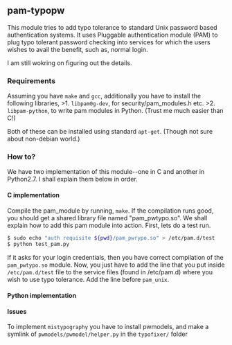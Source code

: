 ## pam-typopw

This module tries to add typo tolerance to standard Unix password
based authentication systems. It uses Pluggable authentication module
(PAM) to plug typo tolerant password checking into services for which
the users wishes to avail the benefit, such as, normal login. 

I am still wokring on figuring out the details. 

### Requirements

Assuming you have `make` and `gcc`, additionally you have to
install the following libraries, 
    >1. `libpam0g-dev`, for security/pam_modules.h etc.
	>2. `libpam-python`, to write pam modules in Python. (Trust me much easier than C!)

Both of these can be installed using standard `apt-get`. (Though not
sure about non-debian world.)

### How to? 
We have two implementation of this module--one in C and another in 
Python2.7. I shall explain them below in order.
 
#### C implementation
Compile the pam_module by running, `make`. If the compilation runs
good, you should get a shared library file named "pam_pwtypo.so".  We
shall explain how to add this pam module into action. First, lets do a
test run. 
```bash
$ sudo echo "auth requisite ${pwd}/pam_pwrypo.so" > /etc/pam.d/test 
$ python test_pam.py
```

If it asks for your login credentials, then you have correct
compilation of the `pam_pwtypo.so` module. Now, you just have to add
the line that you put inside `/etc/pam.d/test` file to the service
files (found in /etc/pam.d) where you wish to use typo tolerance. Add
the line before `pam_unix`.



#### Python implementation

#### Issues
To implement `mistypography` you have to install pwmodels, and make a symlink of `pwmodels/pwmodel/helper.py` in the `typofixer/` folder

